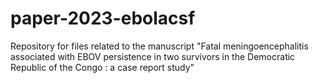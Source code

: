 # paper-2023-ebolacsf

Repository for files related to the manuscript "Fatal meningoencephalitis associated with EBOV persistence in two survivors in the Democratic Republic of the Congo : a case report study"
